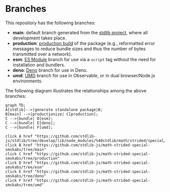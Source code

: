 <!--

@license Apache-2.0

Copyright (c) 2022 The Stdlib Authors.

Licensed under the Apache License, Version 2.0 (the "License");
you may not use this file except in compliance with the License.
You may obtain a copy of the License at

    http://www.apache.org/licenses/LICENSE-2.0

Unless required by applicable law or agreed to in writing, software
distributed under the License is distributed on an "AS IS" BASIS,
WITHOUT WARRANTIES OR CONDITIONS OF ANY KIND, either express or implied.
See the License for the specific language governing permissions and
limitations under the License.

-->

# Branches

This repository has the following branches:

-   **main**: default branch generated from the [stdlib project][stdlib-url], where all development takes place.
-   **production**: [production build][production-url] of the package (e.g., reformatted error messages to reduce bundle sizes and thus the number of bytes transmitted over a network).
-   **esm**: [ES Module][esm-url] branch for use via a `script` tag without the need for installation and bundlers.
-   **deno**: [Deno][deno-url] branch for use in Deno.
-   **umd**: [UMD][umd-url] branch for use in Observable, or in dual browser/Node.js environments.

The following diagram illustrates the relationships among the above branches:

```mermaid
graph TD;
A[stdlib]-->|generate standalone package|B;
B[main] -->|productionize| C[production];
C -->|bundle| D[esm];
C -->|bundle| E[deno];
C -->|bundle| F[umd];

click A href "https://github.com/stdlib-js/stdlib/tree/develop/lib/node_modules/%40stdlib/math/strided/special/smskabs"
click B href "https://github.com/stdlib-js/math-strided-special-smskabs/tree/main"
click C href "https://github.com/stdlib-js/math-strided-special-smskabs/tree/production"
click D href "https://github.com/stdlib-js/math-strided-special-smskabs/tree/esm"
click E href "https://github.com/stdlib-js/math-strided-special-smskabs/tree/deno"
click F href "https://github.com/stdlib-js/math-strided-special-smskabs/tree/umd"
```

[stdlib-url]: https://github.com/stdlib-js/stdlib/tree/develop/lib/node_modules/%40stdlib/math/strided/special/smskabs
[production-url]: https://github.com/stdlib-js/math-strided-special-smskabs/tree/production
[deno-url]: https://github.com/stdlib-js/math-strided-special-smskabs/tree/deno
[umd-url]: https://github.com/stdlib-js/math-strided-special-smskabs/tree/umd
[esm-url]: https://github.com/stdlib-js/math-strided-special-smskabs/tree/esm